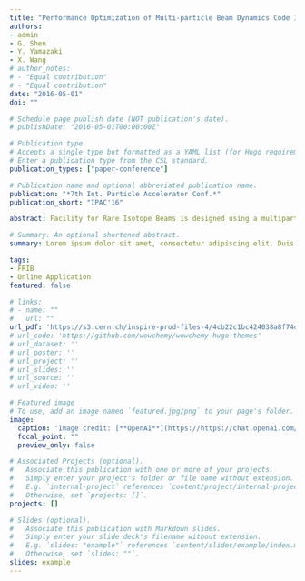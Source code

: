```yaml
---
title: "Performance Optimization of Multi-particle Beam Dynamics Code IMPACT-Z on NVidia GPGPU"
authors:
- admin
- G. Shen
- Y. Yamazaki
- X. Wang
# author_notes:
# - "Equal contribution"
# - "Equal contribution"
date: "2016-05-01"
doi: ""

# Schedule page publish date (NOT publication's date).
# publishDate: "2016-05-01T00:00:00Z"

# Publication type.
# Accepts a single type but formatted as a YAML list (for Hugo requirements).
# Enter a publication type from the CSL standard.
publication_types: ["paper-conference"]

# Publication name and optional abbreviated publication name.
publication: "*7th Int. Particle Accelerator Conf.*"
publication_short: "IPAC'16"

abstract: Facility for Rare Isotope Beams is designed using a multiparticle tracking code IMPACT-Z. IMPACT-Z is originally for the purpose of accelerator design, so it is precise, however, quite time consuming, therefore usually not suitable for on-line beam tuning applications. IMPACT-Z is originally boosted using Message Passing Interface (MPI) technology. For single node mode, performance of IMPACT-Z is usually bounded by CPU performance, and for multinode mode, communication between MPI processes would become bottleneck. However, new emerging High Performance Computing (HPC) technology, like general-purpose graphics processing unit (GPGPU), brings new possibility in accelerating IMPACT-Z, so that the speed of IMPACT-Z satisfies for on-line beam tuning applications. This paper presents the efforts in exploring the capability of Nvidia GPGPU and the results of speed up of IMPACT-Z.

# Summary. An optional shortened abstract.
summary: Lorem ipsum dolor sit amet, consectetur adipiscing elit. Duis posuere tellus ac convallis placerat. Proin tincidunt magna sed ex sollicitudin condimentum.

tags:
- FRIB
- Online Application
featured: false

# links:
# - name: ""
#   url: ""
url_pdf: 'https://s3.cern.ch/inspire-prod-files-4/4cb22c1bc424038a8f74df7bfe914dc0'
# url_code: 'https://github.com/wowchemy/wowchemy-hugo-themes'
# url_dataset: ''
# url_poster: ''
# url_project: ''
# url_slides: ''
# url_source: ''
# url_video: ''

# Featured image
# To use, add an image named `featured.jpg/png` to your page's folder. 
image:
  caption: 'Image credit: [**OpenAI**](https://https://chat.openai.com/auth/login)'
  focal_point: ""
  preview_only: false

# Associated Projects (optional).
#   Associate this publication with one or more of your projects.
#   Simply enter your project's folder or file name without extension.
#   E.g. `internal-project` references `content/project/internal-project/index.md`.
#   Otherwise, set `projects: []`.
projects: []

# Slides (optional).
#   Associate this publication with Markdown slides.
#   Simply enter your slide deck's filename without extension.
#   E.g. `slides: "example"` references `content/slides/example/index.md`.
#   Otherwise, set `slides: ""`.
slides: example
---
```


<!-- {{% callout note %}}
Click the *Cite* button above to demo the feature to enable visitors to import publication metadata into their reference management software.
{{% /callout %}}

{{% callout note %}}
Create your slides in Markdown - click the *Slides* button to check out the example.
{{% /callout %}}

Add the publication's **full text** or **supplementary notes** here. You can use rich formatting such as including [code, math, and images](https://wowchemy.com/docs/content/writing-markdown-latex/). -->
